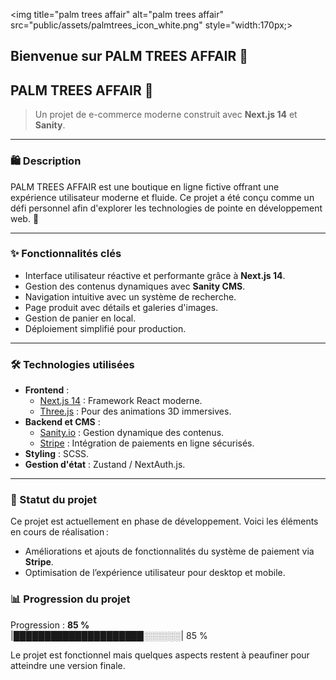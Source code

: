 <img title="palm trees affair" alt="palm trees affair" src="public/assets/palmtrees_icon_white.png" style="width:170px;>

## Bienvenue sur PALM TREES AFFAIR 🌴

## PALM TREES AFFAIR 🌴

> Un projet de e-commerce moderne construit avec **Next.js 14** et **Sanity**.

---

### 🛍️ **Description**

PALM TREES AFFAIR est une boutique en ligne fictive offrant une expérience utilisateur moderne et fluide. Ce projet a été conçu comme un défi personnel afin d'explorer les technologies de pointe en développement web. 🚀

---

### ✨ **Fonctionnalités clés**

- Interface utilisateur réactive et performante grâce à **Next.js 14**.
- Gestion des contenus dynamiques avec **Sanity CMS**.
- Navigation intuitive avec un système de recherche.
- Page produit avec détails et galeries d'images.
- Gestion de panier en local.
- Déploiement simplifié pour production.

---

### 🛠️ Technologies utilisées

- **Frontend** :
  - [Next.js 14](https://nextjs.org/) : Framework React moderne.
  - [Three.js](https://threejs.org/) : Pour des animations 3D immersives.
- **Backend et CMS** :
  - [Sanity.io](https://www.sanity.io/) : Gestion dynamique des contenus.
  - [Stripe](https://stripe.com/) : Intégration de paiements en ligne sécurisés.
- **Styling** : SCSS.
- **Gestion d'état** : Zustand / NextAuth.js.

---

### 🚧 Statut du projet

Ce projet est actuellement en phase de développement. Voici les éléments en cours de réalisation :

- Améliorations et ajouts de fonctionnalités du système de paiement via **Stripe**.
- Optimisation de l’expérience utilisateur pour desktop et mobile.

### 📊 Progression du projet

Progression : **85 %**  
|█████████████████████░░░░░░| 85 %

Le projet est fonctionnel mais quelques aspects restent à peaufiner pour atteindre une version finale.

